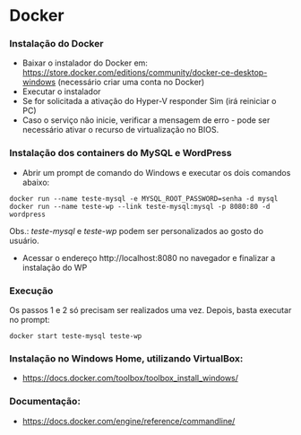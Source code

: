 # Docker

### Instalação do Docker

+ Baixar o instalador do Docker em: https://store.docker.com/editions/community/docker-ce-desktop-windows
(necessário criar uma conta no Docker)
+ Executar o instalador
+ Se for solicitada a ativação do Hyper-V responder Sim (irá reiniciar o PC)
+ Caso o serviço não inicie, verificar a mensagem de erro - pode ser necessário ativar o recurso de virtualização no BIOS.

### Instalação dos containers do MySQL e WordPress

+ Abrir um prompt de comando do Windows e executar os dois comandos abaixo:

```
docker run --name teste-mysql -e MYSQL_ROOT_PASSWORD=senha -d mysql
docker run --name teste-wp --link teste-mysql:mysql -p 8080:80 -d wordpress
```

Obs.: *teste-mysql* e *teste-wp* podem ser personalizados ao gosto do usuário.

+ Acessar o endereço http://localhost:8080 no navegador e finalizar a instalação do WP

### Execução

Os passos 1 e 2 só precisam ser realizados uma vez. Depois, basta executar no prompt:

`docker start teste-mysql teste-wp`

### Instalação no Windows Home, utilizando VirtualBox:

+ https://docs.docker.com/toolbox/toolbox_install_windows/


### Documentação:

+ https://docs.docker.com/engine/reference/commandline/
